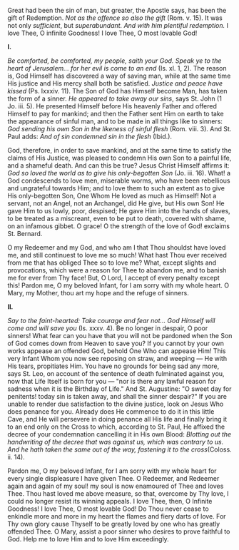 
Great had been the sin of man, but greater, the Apostle says, has been the gift of Redemption. *Not as the offence so also the gift* (Rom. v. 15). It was not only *sufficient*, but *superabundant. And with him plentiful redemption.* I love Thee, O infinite Goodness! I love Thee, O most lovable God!

**I\.**

*Be comforted, be comforted, my people, saith your God. Speak ye to the heart of Jerusalem... for her evil is come to an end* (Is. xl. 1, 2). The reason is, God Himself has discovered a way of saving man, while at the same time His justice and His mercy shall both be satisfied. *Justice and peace have kissed* (Ps. lxxxiv. 11). The Son of God has Himself become Man, has taken the form of a sinner. *He appeared to take away our sins*, says St. John (1 Jo. iii. 5). He presented Himself before His heavenly Father and offered Himself to pay for mankind; and then the Father sent Him on earth to take the appearance of sinful man, and to be made in all things like to sinners: *God sending his own Son in the likeness of sinful flesh* (Rom. viii. 3). And St. Paul adds: *And of sin condemned sin in the flesh* (Ibid.).

God, therefore, in order to save mankind, and at the same time to satisfy the claims of His Justice, was pleased to condemn His own Son to a painful life, and a shameful death. And can this be true? Jesus Christ Himself affirms it: *God so loved the world as to give his only-begotten Son* (Jo. iii. 16). What! a God condescends to love men, miserable worms, who have been rebellious and ungrateful towards Him; and to love them to such an extent as to give His only-begotten Son, One Whom He loved as much as Himself! Not a servant, not an Angel, not an Archangel, did He give, but His own Son! He gave Him to us lowly, poor, despised; He gave Him into the hands of slaves, to be treated as a miscreant, even to be put to death, covered with shame, on an infamous gibbet. O grace! O the strength of the love of God! exclaims St. Bernard.

O my Redeemer and my God, and who am I that Thou shouldst have loved me, and still continuest to love me so much! What hast Thou ever received from me that has obliged Thee so to love me? What, except slights and provocations, which were a reason for Thee to abandon me, and to banish me for ever from Thy face! But, O Lord, I accept of every penalty except this! Pardon me, O my beloved Infant, for I am sorry with my whole heart. O Mary, my Mother, thou art my hope and the refuge of sinners.

**II\.**

*Say to the faint-hearted: Take courage and fear not... God Himself will come and will save you* (Is. xxxv. 4). Be no longer in despair, O poor sinners! What fear can you have that you will not be pardoned when the Son of God comes down from Heaven to save you? If you cannot by your own works appease an offended God, behold One Who can appease Him! This very Infant Whom you now see reposing on straw, and weeping — He with His tears, propitiates Him. You have no grounds for being sad any more, says St. Leo, on account of the sentence of death fulminated against you, now that Life Itself is born for you — \"nor is there any lawful reason for sadness when it is the Birthday of Life.\" And St. Augustine: \"O sweet day for penitents! today sin is taken away, and shall the sinner despair?\" If you are unable to render due satisfaction to the divine justice, look on Jesus Who does penance for you. Already does He commence to do it in this little Cave, and He will persevere in doing penance all His life and finally bring it to an end only on the Cross to which, according to St. Paul, He affixed the decree of your condemnation cancelling it in His own Blood: *Blotting out the handwriting of the decree that was against us, which was contrary to us. And he hath taken the same out of the way, fastening it to the cross*(Coloss. ii. 14).

Pardon me, O my beloved Infant, for I am sorry with my whole heart for every single displeasure I have given Thee. O Redeemer, and Redeemer again and again of my soul! my soul is now enamoured of Thee and loves Thee. Thou hast loved me above measure, so that, overcome by Thy love, I could no longer resist its winning appeals. I love Thee, then, O Infinite Goodness! I love Thee, O most lovable God! Do Thou never cease to enkindle more and more in my heart the flames and fiery darts of love. For Thy own glory cause Thyself to be greatly loved by one who has greatly offended Thee. O Mary, assist a poor sinner who desires to prove faithful to God. Help me to love Him and to love Him exceedingly.

